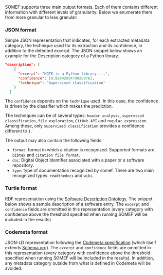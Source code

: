 SOMEF supports three main output formats. Each of them contains different information with different levels of granularity. Below we enumerate them from more granular to less granular:

### JSON format
Simple JSON representation that indicates, for each extracted metadata category, the technique used for its extraction and its confidence, in addition to the detected excerpt. The JSON snippet below shows an example for the Description category of a Python library.

```json
"description": [
    {
      "excerpt": "KGTK is a Python library ...",
      "confidence": [0.8294290479925978],
      "technique": "Supervised classification"
    }
  ]
```
The `confidence` depends on the `technique` used. In this case, the confidence is driven by the classifier which makes the prediction. 

The techniques can be of several types: `header analysis`, `supervised classification`, `file exploration`, `GitHub API` and `regular expression`. Among these, only `supervised classification` provides a confidence different to `1`.

The output may also contain the following fields:
- `format`: format in which a citation is recognized. Supported formats are `bibtex` and `citation file format`.
- `doi`: Digital Object Identifier associated with a paper or a software repository.
- `type`: type of documentation recognized by somef. There are two main recognized types: `readthedocs` and `wiki`.

### Turtle format
RDF representation using the [Software Description Ontology](https://w3id.org/okn/o/sd/). The snippet below shows a sample description of a software entry. The `excerpt` and `confidence` fields are ommitted in this representation (every category with confidence above the threshold specified when running SOMEF will be included in the results)

### Codemeta format
JSON-LD representation following the [Codemeta specification](https://codemeta.github.io/) (which itself extends [Schema.org](https://schema.org/)). The `excerpt` and `confidence` fields are ommitted in this representation (every category with confidence above the threshold specified when running SOMEF will be included in the results). In addition, any metadata category outside from what is defined in Codemeta will be avoided.

